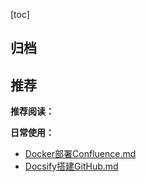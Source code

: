 [toc]
## 归档


## 推荐

**推荐阅读：**


**日常使用：**
- [Docker部署Confluence.md](docs/archived/Docker部署Confluence.md)
- [Docsify搭建GitHub.md](docs/archived/Docsify搭建GitHub.md)
